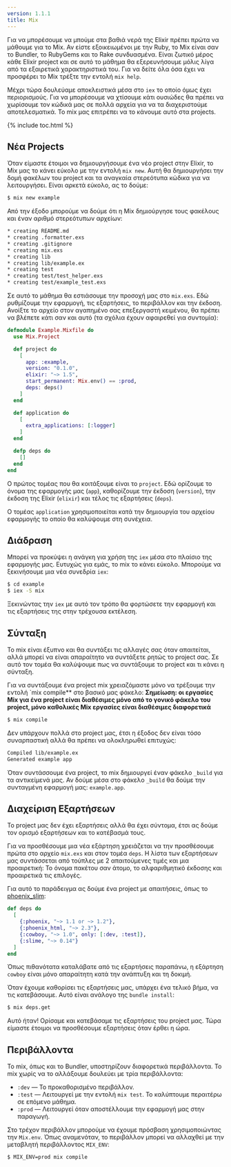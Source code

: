 ```yaml
---
version: 1.1.1
title: Mix
---
```


Για να μπορέσουμε να μπούμε στα βαθιά νερά της Elixir πρέπει πρώτα να μάθουμε για το Mix.
Αν είστε εξοικειωμένοι με την Ruby, το Mix είναι σαν το Bundler, το RubyGems και το Rake συνδυασμένα.
Είναι ζωτικό μέρος κάθε Elixir project και σε αυτό το μάθημα θα εξερευνήσουμε μόλις λίγα από τα εξαιρετικά χαρακτηριστικά του.
Για να δείτε όλα όσα έχει να προσφέρει το Mix τρέξτε την εντολή `mix help`.

Μέχρι τώρα δουλεύαμε αποκλειστικά μέσα στο `iex` το οποίο όμως έχει περιορισμούς.
Για να μπορέσουμε να χτίσουμε κάτι ουσιώδες θα πρέπει να χωρίσουμε τον κώδικά μας σε πολλά αρχεία για να τα διαχεριστούμε αποτελεσματικά. Το mix μας επιτρέπει να το κάνουμε αυτό στα projects.

{% include toc.html %}

## Νέα Projects

Όταν είμαστε έτοιμοι να δημιουργήσουμε ένα νέο project στην Elixir, το Mix μας το κάνει εύκολο με την εντολή `mix new`.
Αυτή θα δημιουργήσει την δομή φακέλων του project και τα αναγκαία στερεότυπα κώδικα για να λειτουργήσει.
Είναι αρκετά εύκολο, ας το δούμε:

```bash
$ mix new example
```

Από την έξοδο μπορούμε να δούμε ότι η Mix δημιούργησε τους φακέλους και έναν αριθμό στερεότυπων αρχείων:

```bash
* creating README.md
* creating .formatter.exs
* creating .gitignore
* creating mix.exs
* creating lib
* creating lib/example.ex
* creating test
* creating test/test_helper.exs
* creating test/example_test.exs
```

Σε αυτό το μάθημα θα εστιάσουμε την προσοχή μας στο `mix.exs`.
Εδώ ρυθμίζουμε την εφαρμογή, τις εξαρτήσεις, το περιβάλλον και την έκδοση.
Ανοίξτε το αρχείο στον αγαπημένο σας επεξεργαστή κειμένου, θα πρέπει να βλέπετε κάτι σαν και αυτό (τα σχόλια έχουν αφαιρεθεί για συντομία):

```elixir
defmodule Example.Mixfile do
  use Mix.Project

  def project do
    [
      app: :example,
      version: "0.1.0",
      elixir: "~> 1.5",
      start_permanent: Mix.env() == :prod,
      deps: deps()
    ]
  end

  def application do
    [
      extra_applications: [:logger]
    ]
  end

  defp deps do
    []
  end
end
```

Ο πρώτος τομέας που θα κοιτάξουμε είναι το `project`.
Εδώ ορίζουμε το όνομα της εφαρμογής μας (`app`), καθορίζουμε την έκδοση (`version`), την έκδοση της Elixir (`elixir`) και τέλος τις εξαρτήσεις (`deps`).

Ο τομέας `application` χρησιμοποιείται κατά την δημιουργία του αρχείου εφαρμογής το οποίο θα καλύψουμε στη συνέχεια.

## Διάδραση

Μπορεί να προκύψει η ανάγκη για χρήση της `iex` μέσα στο πλαίσιο της εφαρμογής μας.
Ευτυχώς για εμάς, το mix το κάνει εύκολο.
Μπορούμε να ξεκινήσουμε μια νέα συνεδρία `iex`:

```bash
$ cd example
$ iex -S mix
```

Ξεκινώντας την `iex` με αυτό τον τρόπο θα φορτώσετε την εφαρμογή και τις εξαρτήσεις της στην τρέχουσα εκτέλεση.

## Σύνταξη

Το mix είναι έξυπνο και θα συντάξει τις αλλαγές σας όταν απαιτείται, αλλά μπορεί να είναι απαραίτητο να συντάξετε ρητώς το project σας.
Σε αυτό τον τομέα θα καλύψουμε πως να συντάξουμε το project και τι κάνει η σύνταξη.

Για να συντάξουμε ένα project mix χρειαζόμαστε μόνο να τρέξουμε την εντολή `mix compile** στο βασικό μας φάκελο:
**Σημείωση: οι εργασίες Mix για ένα project είναι διαθέσιμες μόνο από το γονικό φάκελο του project, μόνο καθολικές Mix εργασίες είναι διαθέσιμες διαφορετικά**

```bash
$ mix compile
```

Δεν υπάρχουν πολλά στο project μας, έτσι η έξοδος δεν είναι τόσο συναρπαστική αλλά θα πρέπει να ολοκληρωθεί επιτυχώς:

```bash
Compiled lib/example.ex
Generated example app
```

Όταν συντάσσουμε ένα project, το mix δημιουργεί έναν φάκελο `_build` για τα αντικείμενά μας.
Αν δούμε μέσα στο φάκελο `_build` θα δούμε την συνταγμένη εφαρμογή μας: `example.app`.

## Διαχείριση Εξαρτήσεων

Το project μας δεν έχει εξαρτήσεις αλλά θα έχει σύντομα, έτσι ας δούμε τον ορισμό εξαρτήσεων και το κατέβασμά τους.

Για να προσθέσουμε μια νέα εξάρτηση χρειάζεται να την προσθέσουμε πρώτα στο αρχείο `mix.exs` και στον τομέα `deps`.
Η λίστα των εξαρτήσεων μας συντάσσεται από τούπλες με 2 απαιτούμενες τιμές και μια προαιρετική: Το όνομα πακέτου σαν άτομο, το αλφαριθμητικό έκδοσης και προαιρετικά τις επιλογές.

Για αυτό το παράδειγμα ας δούμε ένα project με απαιτήσεις, όπως το [phoenix_slim](https://github.com/doomspork/phoenix_slim):

```elixir
def deps do
  [
    {:phoenix, "~> 1.1 or ~> 1.2"},
    {:phoenix_html, "~> 2.3"},
    {:cowboy, "~> 1.0", only: [:dev, :test]},
    {:slime, "~> 0.14"}
  ]
end
```

Όπως πιθανότατα καταλάβατε από τις εξαρτήσεις παραπάνω, η εξάρτηση `cowboy` είναι μόνο απαραίτητη κατά την ανάπτυξη και τη δοκιμή.

Όταν έχουμε καθορίσει τις εξαρτήσεις μας, υπάρχει ένα τελικό βήμα, να τις κατεβάσουμε.
Αυτό είναι ανάλογο της `bundle install`:

```bash
$ mix deps.get
```

Αυτό ήταν!  Ορίσαμε και κατεβάσαμε τις εξαρτήσεις του project μας.
Τώρα είμαστε έτοιμοι να προσθέσουμε εξαρτήσεις όταν έρθει η ώρα.

## Περιβάλλοντα

Το mix, όπως και το Bundler, υποστηρίζουν διαφορετικά περιβάλλοντα.
Το mix χωρίς να το αλλάξουμε δουλεύει με τρία περιβάλλοντα:

+ `:dev` — Το προκαθορισμένο περιβάλλον.
+ `:test` — Λειτουργεί με την εντολή `mix test`.  Το καλύπτουμε περαιτέρω σε επόμενο μάθημα.
+ `:prod` — Λειτουργεί όταν αποστέλλουμε την εφαρμογή μας στην παραγωγή.

Στο τρέχον περιβάλλον μπορούμε να έχουμε πρόσβαση χρησιμοποιώντας την `Mix.env`.
Όπως αναμενόταν, το περιβάλλον μπορεί να αλλαχθεί με την μεταβλητή περιβάλλοντος `MIX_ENV`:

```bash
$ MIX_ENV=prod mix compile
```
